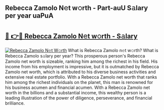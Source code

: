 ## Rebecca Zamolo N𝚎t w𝚘rth - Part-auU S𝚊lary per year uaPuA

# <h2><a href="http://gc343ri.nevu.top/?p=Rebecca+Zamolo">🔗 👉🔴 Rebecca Zamolo N𝚎t w𝚘rth - S𝚊lary</a></h2>

[![Rebecca Zamolo N𝚎t W𝚘rth](https://i.imgur.com/Oavwk0R.jpeg)](http://gc343ri.nevu.top/?p=Rebecca+Zamolo)
What is Rebecca Zamolo n𝚎t w𝚘rth? What is Rebecca Zamolo s𝚊lary per year?
This prosperous person's Rebecca Zamolo net worth is sizeable, ranking him among the richest in his field. His income from his employment is impressive, but it is outmatched by Rebecca Zamolo net worth, which is attributed to his diverse business activities and extensive real estate portfolio. With a Rebecca Zamolo net worth that ranks him among the richest individuals on the planet, this man is renowned for his business acumen and financial acumen. With a Rebecca Zamolo net worth in the billions and a substantial income, this wealthy person is a leading illustration of the power of diligence, perseverance, and financial brilliance.
